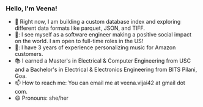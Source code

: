 ### Hello, I'm Veena!

- 🌱 Right now, I am building a custom database index and exploring different data formats like parquet, JSON, and TIFF.
- 👯: I see myself as a software engineer making a positive social impact on the world. I am open to full-time roles in the US!
- 🔭: I have 3 years of experience personalizing music for Amazon customers.
- :books: I earned a Master's in Electrical & Computer Engineering from USC and a Bachelor's in Electrical & Electronics Engineering from BITS Pilani, Goa.
- 📫 How to reach me: You can email me at veena.vijai42 at gmail dot com.
- 😄 Pronouns: she/her

<!--
**veenavijai/veenavijai** is a ✨ _special_ ✨ repository because its `README.md` (this file) appears on your GitHub profile.

Here are some ideas to get you started:

- 🔭 I’m currently working on ...
- 🌱 I’m currently learning ...
- 👯 I’m looking to collaborate on ...
- 🤔 I’m looking for help with ...
- 💬 Ask me about ...
- 📫 How to reach me: ...
- 😄 Pronouns: ...
- ⚡ Fun fact: ...
-->
